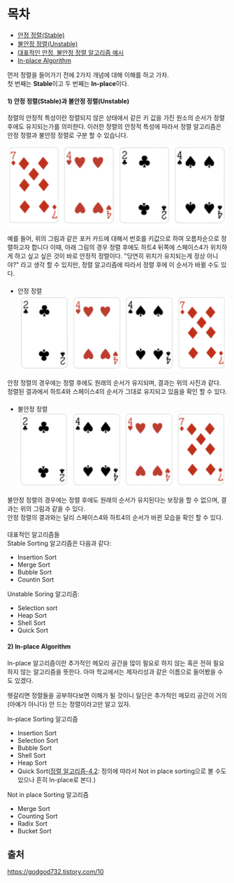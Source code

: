  # 목차
- [안정 정렬(Stable)](#1-안정-정렬stable) <br>
- [불안정 정렬(Unstable)](#2-불안정-정렬unstable)
- [대표적인 안정, 불안정 정렬 알고리즘 예시](#3-정렬-알고리즘-분류classify)
- [In-place Algorithm](#3-in-place-algorithm)

먼저 정렬을 들어가기 전에 2가지 개념에 대해 이해를 하고 가자. <br>
첫 번째는 **Stable**이고 두 번째는 **In-place**이다.

#### 1) 안정 정렬(Stable)과 불안정 정렬(Unstable)

정렬의 안정적 특성이란 정렬되지 않은 상태에서 같은 키 값을 가진 원소의 순서가 정렬 후에도 유지되는가를 의미한다.
이러한 정렬의 안정적 특성에 따라서 정렬 알고리즘은 안정 정렬과 불안정 정렬로 구분 할 수 있습니다.

![img load fail](../images/pokercard.png)

예를 들어, 위의 그림과 같은 포커 카드에 대해서 번호를 키값으로 하여 오름차순으로 정렬하고자 합니다
이때, 아래 그림의 경우 정렬 후에도 하트4 뒤쪽에 스페이스4가 위치하게 하고 싶고 싶은 것이 바로 안정적 정렬이다.
"당연히 위치가 유지되는게 정상 아니야?" 라고 생각 할 수 있지만, 정렬 알고리즘에 따라서 정렬 후에 이 순서가 바뀔 수도 있다.

#### <a id="stable"></a>
- 안정 정렬 <br>
![img load fail](../images/pokercardstable.png)

안정 정렬의 경우에는 정렬 후에도 원래의 순서가 유지되며, 결과는 위의 사진과 같다.<br>
정렬된 결과에서 하트4와 스페이스4의 순서가 그대로 유지되고 있음을 확인 할 수 있다.<br>

#### <a id="unstable"></a>
- 불안정 정렬 <br>
![img load fail](../images/pokercardunstable.png)

불안정 정렬의 경우에는 정렬 후에도 원래의 순서가 유지된다는 보장을 할 수 없으며, 결과는 위의 그림과 같을 수 있다.<br>
안정 정렬의 결과와는 달리 스페이스4와 하트4의 순서가 바뀐 모습을 확인 할 수 있다.<br>

#### <a id="classify"></a>
대표적인 알고리즘들<br>
Stable Sorting 알고리즘은 다음과 같다:

- Insertion Sort
- Merge Sort
- Bubble Sort
- Countin Sort

Unstable Soring 알고리즘:

- Selection sort
- Heap Sort
- Shell Sort
- Quick Sort

#### <a id="inplace"></a>

#### 2) In-place Algorithm

In-place 알고리즘이란 추가적인 메모리 공간을 많이 필요로 하지 않는 혹은 전혀 필요하지 않는 알고리즘을 뜻한다. 아마 학교에서는 제자리성과 같은 이름으로 들어봤을 수도 있겠다.<br>

헷갈리면 정렬들을 공부하다보면 이해가 될 것이니 일단은 추가적인 메모리 공간이 거의(아예가 아니다) 안 드는 정렬이라고만 알고 있자.

In-place Sorting 알고리즘

- Insertion Sort
- Selection Sort
- Bubble Sort
- Shell Sort
- Heap Sort
- Quick Sort([정렬 알고리즘-4.2](https://ko.wikipedia.org/wiki/%EC%A0%95%EB%A0%AC_%EC%95%8C%EA%B3%A0%EB%A6%AC%EC%A6%98): 정의에 따라서 Not in place sorting으로 볼 수도 있으나 흔히 In-place로 본다.)

Not in place Sorting 알고리즘

- Merge Sort
- Counting Sort
- Radix Sort
- Bucket Sort


## 출처 
https://godgod732.tistory.com/10

